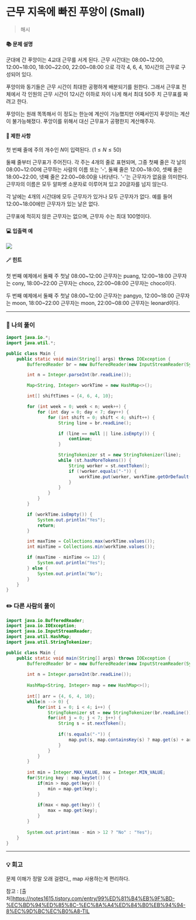 # 근무 지옥에 빠진 푸앙이 (Small)
>해시

#### 📚 문제 설명
군대에 간 푸앙이는 4교대 근무를 서게 된다. 근무 시간대는 08:00~12:00, 12:00~18:00, 18:00~22:00, 22:00~08:00 으로 각각 4, 6, 4, 10시간의 근무로 구성되어 있다.

푸앙이와 동기들은 근무 시간이 최대한 공평하게 배분되기를 원한다. 그래서 근무표 전체에서 각 인원의 근무 시간이 12시간 이하로 차이 나게 해서 최대 50주 치 근무표를 짜려고 한다.

푸앙이는 원래 똑똑해서 이 정도는 한눈에 계산이 가능했지만 어째서인지 푸앙이는 계산이 불가능해졌다. 푸앙이를 위해서 대신 근무표가 공평한지 계산해주자.


#### 📌 제한 사항 
첫 번째 줄에 주의 개수인 
$N$이 입력된다. 
$(1 \leq N \leq 50)$ 

둘째 줄부터 근무표가 주어진다. 각 주는 4개의 줄로 표현되며, 그중 첫째 줄은 각 날의 08:00~12:00에 근무하는 사람의 이름 또는 '-', 둘째 줄은 12:00~18:00, 셋째 줄은 18:00~22:00, 넷째 줄은 22:00~08:00을 나타낸다. '-'는 근무자가 없음을 의미한다. 근무자의 이름은 모두 알파벳 소문자로 이루어져 있고 20글자를 넘지 않는다.

각 날에는 4개의 시간대에 모두 근무자가 있거나 모두 근무자가 없다. 예를 들어 12:00~18:00에만 근무자가 있는 날은 없다.

근무표에 적히지 않은 근무자는 없으며, 근무자 수는 최대 
$100$명이다.


#### 💻 입출력 예
![](https://velog.velcdn.com/images/uunew/post/3a0ec986-e8f9-474a-90e1-0168ba8bf211/image.png)


#### 🪄 힌트
첫 번째 예제에서 둘째 주 첫날 08:00~12:00 근무자는 puang, 12:00~18:00 근무자는 cony, 18:00~22:00 근무자는 choco, 22:00~08:00 근무자는 choco이다.

두 번째 예제에서 둘째 주 첫날 08:00~12:00 근무자는 pangyo, 12:00~18:00 근무자는 moon, 18:00~22:00 근무자는 moon, 22:00~08:00 근무자는 leonard이다.



---
### 📝 나의 풀이
```java
import java.io.*;
import java.util.*;

public class Main {
    public static void main(String[] args) throws IOException {
        BufferedReader br = new BufferedReader(new InputStreamReader(System.in));

        int n = Integer.parseInt(br.readLine());

        Map<String, Integer> workTime = new HashMap<>();

        int[] shiftTimes = {4, 6, 4, 10};

        for (int week = 0; week < n; week++) {
            for (int day = 0; day < 7; day++) {
                for (int shift = 0; shift < 4; shift++) {
                    String line = br.readLine();

                    if (line == null || line.isEmpty()) {
                        continue;
                    }

                    StringTokenizer st = new StringTokenizer(line);
                    while (st.hasMoreTokens()) {
                        String worker = st.nextToken();
                        if (!worker.equals("-")) {
                            workTime.put(worker, workTime.getOrDefault(worker, 0) + shiftTimes[shift]);
                        }
                    }
                }
            }
        }

        if (workTime.isEmpty()) {
            System.out.println("Yes");
            return;
        }

        int maxTime = Collections.max(workTime.values());
        int minTime = Collections.min(workTime.values());

        if (maxTime - minTime <= 12) {
            System.out.println("Yes");
        } else {
            System.out.println("No");
        }
    }
}
```



### ✏️ 다른 사람의 풀이
```java
import java.io.BufferedReader;
import java.io.IOException;
import java.io.InputStreamReader;
import java.util.HashMap;
import java.util.StringTokenizer;

public class Main {
	public static void main(String[] args) throws IOException {
		BufferedReader br = new BufferedReader(new InputStreamReader(System.in));
		
		int n = Integer.parseInt(br.readLine());
		
		HashMap<String, Integer> map = new HashMap<>();
		
		int[] arr = {4, 6, 4, 10};
		while(n --> 0) {
			for(int i = 0; i < 4; i++) {
				StringTokenizer st = new StringTokenizer(br.readLine());
				for(int j = 0; j < 7; j++) {
					String s = st.nextToken();
					
					if(!s.equals("-")) {
						map.put(s, map.containsKey(s) ? map.get(s) + arr[i] : arr[i]);
					}
				}
			}
		}
		
		int min = Integer.MAX_VALUE, max = Integer.MIN_VALUE;
		for(String key : map.keySet()) {
			if(min > map.get(key)) {
				min = map.get(key);
			}
			
			if(max < map.get(key)) {
				max = map.get(key);
			}
		}
		
		System.out.print(max - min > 12 ? "No" : "Yes");
	}
}

```


---
### 💡 회고

문제 이해가 정말 오래 걸렸다,,
map 사용하는게 편리하다.

참고 : 
[출처]https://notes1615.tistory.com/entry/99%ED%81%B4%EB%9F%BD-%EC%BD%94%ED%85%8C-%EC%8A%A4%ED%84%B0%EB%94%94-8%EC%9D%BC%EC%B0%A8-TIL